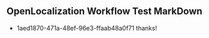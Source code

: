 ## OpenLocalization Workflow Test MarkDown
* 1aed1870-471a-48ef-96e3-ffaab48a0f71 thanks!

<!--HONumber=Jul16_HO4-->


